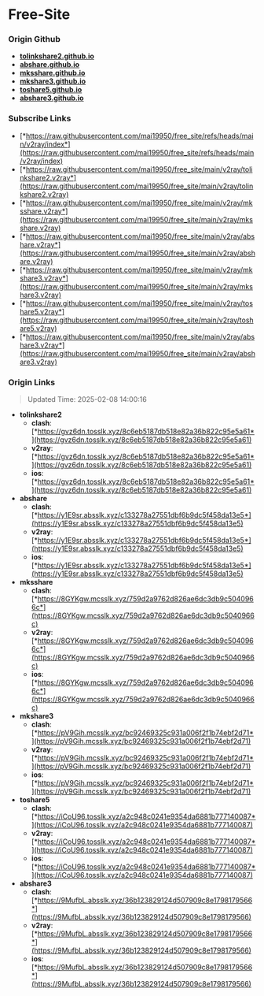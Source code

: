 # Free-Site

### Origin Github

- [**tolinkshare2.github.io**](https://github.com/tolinkshare2/tolinkshare2.github.io)
- [**abshare.github.io**](https://github.com/abshare/abshare.github.io)
- [**mksshare.github.io**](https://github.com/mksshare/mksshare.github.io)
- [**mkshare3.github.io**](https://github.com/mkshare3/mkshare3.github.io)
- [**toshare5.github.io**](https://github.com/toshare5/toshare5.github.io)
- [**abshare3.github.io**](https://github.com/abshare3/abshare3.github.io)

### Subscribe Links

- [*https://raw.githubusercontent.com/mai19950/free_site/refs/heads/main/v2ray/index*](https://raw.githubusercontent.com/mai19950/free_site/refs/heads/main/v2ray/index)
- [*https://raw.githubusercontent.com/mai19950/free_site/main/v2ray/tolinkshare2.v2ray*](https://raw.githubusercontent.com/mai19950/free_site/main/v2ray/tolinkshare2.v2ray)
- [*https://raw.githubusercontent.com/mai19950/free_site/main/v2ray/mksshare.v2ray*](https://raw.githubusercontent.com/mai19950/free_site/main/v2ray/mksshare.v2ray)
- [*https://raw.githubusercontent.com/mai19950/free_site/main/v2ray/abshare.v2ray*](https://raw.githubusercontent.com/mai19950/free_site/main/v2ray/abshare.v2ray)
- [*https://raw.githubusercontent.com/mai19950/free_site/main/v2ray/mkshare3.v2ray*](https://raw.githubusercontent.com/mai19950/free_site/main/v2ray/mkshare3.v2ray)
- [*https://raw.githubusercontent.com/mai19950/free_site/main/v2ray/toshare5.v2ray*](https://raw.githubusercontent.com/mai19950/free_site/main/v2ray/toshare5.v2ray)
- [*https://raw.githubusercontent.com/mai19950/free_site/main/v2ray/abshare3.v2ray*](https://raw.githubusercontent.com/mai19950/free_site/main/v2ray/abshare3.v2ray)

### Origin Links

> Updated Time: 2025-02-08 14:00:16

- **tolinkshare2**
  - **clash**: [*https://gvz6dn.tosslk.xyz/8c6eb5187db518e82a36b822c95e5a61*](https://gvz6dn.tosslk.xyz/8c6eb5187db518e82a36b822c95e5a61)
  - **v2ray**: [*https://gvz6dn.tosslk.xyz/8c6eb5187db518e82a36b822c95e5a61*](https://gvz6dn.tosslk.xyz/8c6eb5187db518e82a36b822c95e5a61)
  - **ios**: [*https://gvz6dn.tosslk.xyz/8c6eb5187db518e82a36b822c95e5a61*](https://gvz6dn.tosslk.xyz/8c6eb5187db518e82a36b822c95e5a61)
- **abshare**
  - **clash**: [*https://y1E9sr.absslk.xyz/c133278a27551dbf6b9dc5f458da13e5*](https://y1E9sr.absslk.xyz/c133278a27551dbf6b9dc5f458da13e5)
  - **v2ray**: [*https://y1E9sr.absslk.xyz/c133278a27551dbf6b9dc5f458da13e5*](https://y1E9sr.absslk.xyz/c133278a27551dbf6b9dc5f458da13e5)
  - **ios**: [*https://y1E9sr.absslk.xyz/c133278a27551dbf6b9dc5f458da13e5*](https://y1E9sr.absslk.xyz/c133278a27551dbf6b9dc5f458da13e5)
- **mksshare**
  - **clash**: [*https://8GYKgw.mcsslk.xyz/759d2a9762d826ae6dc3db9c5040966c*](https://8GYKgw.mcsslk.xyz/759d2a9762d826ae6dc3db9c5040966c)
  - **v2ray**: [*https://8GYKgw.mcsslk.xyz/759d2a9762d826ae6dc3db9c5040966c*](https://8GYKgw.mcsslk.xyz/759d2a9762d826ae6dc3db9c5040966c)
  - **ios**: [*https://8GYKgw.mcsslk.xyz/759d2a9762d826ae6dc3db9c5040966c*](https://8GYKgw.mcsslk.xyz/759d2a9762d826ae6dc3db9c5040966c)
- **mkshare3**
  - **clash**: [*https://pV9Gih.mcsslk.xyz/bc92469325c931a006f2f1b74ebf2d71*](https://pV9Gih.mcsslk.xyz/bc92469325c931a006f2f1b74ebf2d71)
  - **v2ray**: [*https://pV9Gih.mcsslk.xyz/bc92469325c931a006f2f1b74ebf2d71*](https://pV9Gih.mcsslk.xyz/bc92469325c931a006f2f1b74ebf2d71)
  - **ios**: [*https://pV9Gih.mcsslk.xyz/bc92469325c931a006f2f1b74ebf2d71*](https://pV9Gih.mcsslk.xyz/bc92469325c931a006f2f1b74ebf2d71)
- **toshare5**
  - **clash**: [*https://iCoU96.tosslk.xyz/a2c948c0241e9354da6881b777140087*](https://iCoU96.tosslk.xyz/a2c948c0241e9354da6881b777140087)
  - **v2ray**: [*https://iCoU96.tosslk.xyz/a2c948c0241e9354da6881b777140087*](https://iCoU96.tosslk.xyz/a2c948c0241e9354da6881b777140087)
  - **ios**: [*https://iCoU96.tosslk.xyz/a2c948c0241e9354da6881b777140087*](https://iCoU96.tosslk.xyz/a2c948c0241e9354da6881b777140087)
- **abshare3**
  - **clash**: [*https://9MufbL.absslk.xyz/36b123829124d507909c8e1798179566*](https://9MufbL.absslk.xyz/36b123829124d507909c8e1798179566)
  - **v2ray**: [*https://9MufbL.absslk.xyz/36b123829124d507909c8e1798179566*](https://9MufbL.absslk.xyz/36b123829124d507909c8e1798179566)
  - **ios**: [*https://9MufbL.absslk.xyz/36b123829124d507909c8e1798179566*](https://9MufbL.absslk.xyz/36b123829124d507909c8e1798179566)
